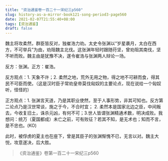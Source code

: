 ```yaml
---
title: "资治通鉴卷一百二十一宋纪三p560"
slug: history-as-a-mirror-book121-song-period3-page560
date: 2021-02-07T21:55:40+08:00
tags: [资治通鉴]
draft: false
---
```


魏主将攻柔然，群臣皆反对，独崔浩力劝。太史令张渊以“岁星袭月，太白在西方，不可举兵”为由，劝阻魏主北伐。这张渊年轻时跟随苻坚，曾劝阻其南伐，坚不听而败。魏主由是犹豫不决，遂令崔浩与张渊两人辩论一场。

反方：张渊。正方：崔浩。

反方观点：1. 天象不许；2. 柔然之地，荒外无用之物，得之地不可耕而食，得其民不可臣而使。（这是汉时臣子常劝皇帝莫伐匈奴的主要论点，现在说给一个匈奴听，怪怪的）

正方观点：1. 张渊言天道，乃是其职业使然，至于人事形势，非其可知也。反方第二论点乃是汉世常谈，施之于今，不合时宜； 2. 柔然本是国家北边之臣，中间叛去，今收复旧土，诛杀元凶，有何不可；3.世人皆谓张渊精通术数，明决成败。我想问：统万（夏国都成）未亡之前，可有败征？若其不知，是无术也；知而不言，是不忠也。(KO)

此时，被俘虏的夏主也在座下，曾是其臣子的张渊惭愧不已，无言以对。魏主大悦，攻意遂决，后大胜。

> 《资治通鉴》卷第一百二十一宋纪三p560